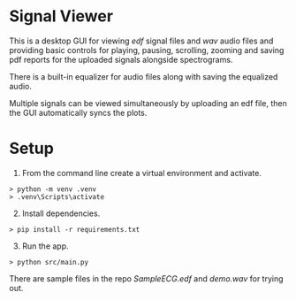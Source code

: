# Signal Viewer
This is a desktop GUI for viewing *edf* signal files and *wav* audio files and providing basic controls for playing, pausing, scrolling, zooming and saving pdf reports for the uploaded signals alongside spectrograms.

There is a built-in equalizer for audio files along with saving the equalized audio.

Multiple signals can be viewed simultaneously by uploading an edf file, then the GUI automatically syncs the plots.

# Setup

1. From the command line create a virtual environment and activate.
```console
> python -m venv .venv
> .venv\Scripts\activate
```

2. Install dependencies.
```console
> pip install -r requirements.txt
```

3. Run the app.
```console
> python src/main.py
```

There are sample files in the repo *SampleECG.edf*  and *demo.wav* for trying out.
